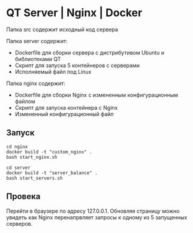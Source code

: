 # QT Server | Nginx | Docker

Папка src содержит исходный код сервера

Папка server содержит:
 - Dockerfile для сборки сервера с дистрибутивом Ubuntu и библиотеками QT 
 - Cкрипт для запуска 5 контейнеров с серверами 
 - Исполняемый файл под Linux
 
Папка nginx содержит:
 - Dockerfile для сборки Nginx с измененным конфигурационным файлом
 - Скрипт для запуска контейнера с Nginx
 - Измененный конфигурационный файл


## Запуск
    cd nginx
    docker build -t "custom_nginx" .
    bash start_nginx.sh
    
    cd server
    docker build -t "server_balance" .
    bash start_servers.sh
    
## Провека

Перейти в браузере по адресу 127.0.0.1. Обновляя страницу можно увидеть как Nginx перенапрвляет запросы к одному из 5 запущенных серверов.
    
    


